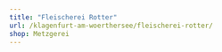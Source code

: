 ```yaml
---
title: "Fleischerei Rotter"
url: /klagenfurt-am-woerthersee/fleischerei-rotter/
shop: Metzgerei
---
```

